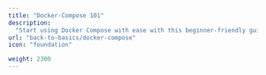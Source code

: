 ```yaml
---
title: "Docker-Compose 101"
description:
  "Start using Docker Compose with ease with this beginner-friendly guide."
url: "back-to-basics/docker-compose"
icon: "foundation"

weight: 2300
---
```

